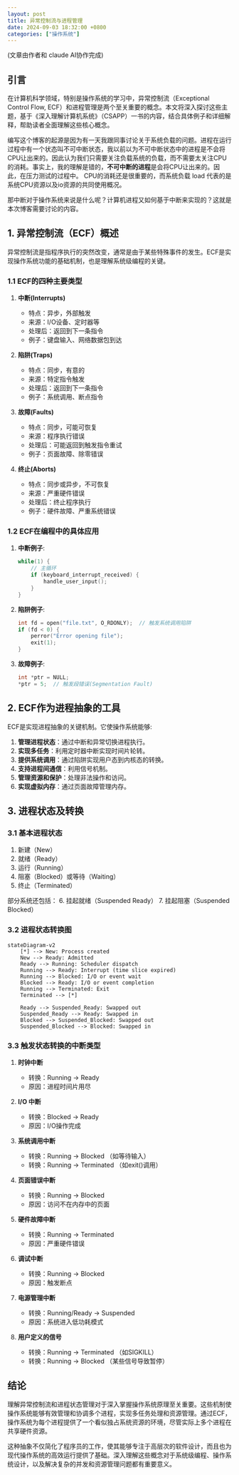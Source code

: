 ```yaml
---
layout: post
title: 异常控制流与进程管理
date: 2024-09-03 18:32:00 +0800
categories: ["操作系统"]
---
```


(文章由作者和 claude AI协作完成)

## 引言

在计算机科学领域，特别是操作系统的学习中，异常控制流（Exceptional Control Flow, ECF）和进程管理是两个至关重要的概念。本文将深入探讨这些主题，基于《深入理解计算机系统》（CSAPP）一书的内容，结合具体例子和详细解释，帮助读者全面理解这些核心概念。

编写这个博客的起源是因为有一天我跟同事讨论关于系统负载的问题。进程在运行过程中有一个状态叫不可中断状态，我以前以为不可中断状态中的进程是不会将CPU让出来的。因此认为我们只需要关注负载系统的负载，而不需要太关注CPU的消耗。事实上，我的理解是错的，**不可中断的进程**是会将CPU让出来的。因此，在压力测试的过程中。 CPU的消耗还是很重要的，而系统负载 load 代表的是系统CPU资源以及io资源的共同使用概况。

那中断对于操作系统来说是什么呢？计算机进程又如何基于中断来实现的？这就是本次博客需要讨论的内容。

## 1. 异常控制流（ECF）概述

异常控制流是指程序执行的突然改变，通常是由于某些特殊事件的发生。ECF是实现操作系统功能的基础机制，也是理解系统级编程的关键。

### 1.1 ECF的四种主要类型

1. **中断(Interrupts)**
   - 特点：异步，外部触发
   - 来源：I/O设备、定时器等
   - 处理后：返回到下一条指令
   - 例子：键盘输入、网络数据包到达

2. **陷阱(Traps)**
   - 特点：同步，有意的
   - 来源：特定指令触发
   - 处理后：返回到下一条指令
   - 例子：系统调用、断点指令

3. **故障(Faults)**
   - 特点：同步，可能可恢复
   - 来源：程序执行错误
   - 处理后：可能返回到触发指令重试
   - 例子：页面故障、除零错误

4. **终止(Aborts)**
   - 特点：同步或异步，不可恢复
   - 来源：严重硬件错误
   - 处理后：终止程序执行
   - 例子：硬件故障、严重系统错误

### 1.2 ECF在编程中的具体应用

1. **中断例子**:
   ```c
   while(1) {
       // 主循环
       if (keyboard_interrupt_received) {
           handle_user_input();
       }
   }
   ```

2. **陷阱例子**:
   ```c
   int fd = open("file.txt", O_RDONLY);  // 触发系统调用陷阱
   if (fd < 0) {
       perror("Error opening file");
       exit(1);
   }
   ```

3. **故障例子**:
   ```c
   int *ptr = NULL;
   *ptr = 5;  // 触发段错误(Segmentation Fault)
   ```

## 2. ECF作为进程抽象的工具

ECF是实现进程抽象的关键机制。它使操作系统能够:

1. **管理进程状态**：通过中断和异常切换进程执行。
2. **实现多任务**：利用定时器中断实现时间片轮转。
3. **提供系统调用**：通过陷阱实现用户态到内核态的转换。
4. **支持进程间通信**：利用信号机制。
5. **管理资源和保护**：处理非法操作和访问。
6. **实现虚拟内存**：通过页面故障管理内存。

## 3. 进程状态及转换

### 3.1 基本进程状态

1. 新建（New）
2. 就绪（Ready）
3. 运行（Running）
4. 阻塞（Blocked）或等待（Waiting）
5. 终止（Terminated）

部分系统还包括：
6. 挂起就绪（Suspended Ready）
7. 挂起阻塞（Suspended Blocked）

### 3.2 进程状态转换图

```mermaid
stateDiagram-v2
    [*] --> New: Process created
    New --> Ready: Admitted
    Ready --> Running: Scheduler dispatch
    Running --> Ready: Interrupt (time slice expired)
    Running --> Blocked: I/O or event wait
    Blocked --> Ready: I/O or event completion
    Running --> Terminated: Exit
    Terminated --> [*]

    Ready --> Suspended_Ready: Swapped out
    Suspended_Ready --> Ready: Swapped in
    Blocked --> Suspended_Blocked: Swapped out
    Suspended_Blocked --> Blocked: Swapped in
```

### 3.3 触发状态转换的中断类型

1. **时钟中断**
   - 转换：Running → Ready
   - 原因：进程时间片用尽

2. **I/O 中断**
   - 转换：Blocked → Ready
   - 原因：I/O操作完成

3. **系统调用中断**
   - 转换：Running → Blocked （如等待输入）
   - 转换：Running → Terminated （如exit()调用）

4. **页面错误中断**
   - 转换：Running → Blocked
   - 原因：访问不在内存中的页面

5. **硬件故障中断**
   - 转换：Running → Terminated
   - 原因：严重硬件错误

6. **调试中断**
   - 转换：Running → Blocked
   - 原因：触发断点

7. **电源管理中断**
   - 转换：Running/Ready → Suspended
   - 原因：系统进入低功耗模式

8. **用户定义的信号**
   - 转换：Running → Terminated （如SIGKILL）
   - 转换：Running → Blocked （某些信号导致暂停）

## 结论

理解异常控制流和进程状态管理对于深入掌握操作系统原理至关重要。这些机制使操作系统能够有效管理和协调多个进程，实现多任务处理和资源管理。通过ECF，操作系统为每个进程提供了一个看似独占系统资源的环境，尽管实际上多个进程在共享硬件资源。

这种抽象不仅简化了程序员的工作，使其能够专注于高层次的软件设计，而且也为现代操作系统的高效运行提供了基础。深入理解这些概念对于系统级编程、操作系统设计，以及解决复杂的并发和资源管理问题都有重要意义。
